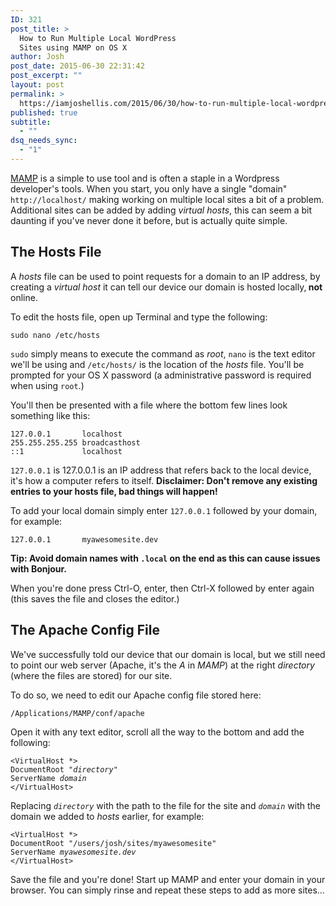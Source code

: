 ```yaml
---
ID: 321
post_title: >
  How to Run Multiple Local WordPress
  Sites using MAMP on OS X
author: Josh
post_date: 2015-06-30 22:31:42
post_excerpt: ""
layout: post
permalink: >
  https://iamjoshellis.com/2015/06/30/how-to-run-multiple-local-wordpress-sites-using-mamp-on-os-x/
published: true
subtitle:
  - ""
dsq_needs_sync:
  - "1"
---
```

<a href="https://www.mamp.info/en/">MAMP</a> is a simple to use tool and is often a staple in a Wordpress developer's tools. When you start, you only have a single "domain" <code>http://localhost/</code> making working on multiple local sites a bit of a problem. Additional sites can be added by adding <em>virtual hosts</em>, this can seem a bit daunting if you've never done it before, but is actually quite simple.
<h2>The Hosts File</h2>
A <em>hosts</em> file can be used to point requests for a domain to an IP address, by creating a <em>virtual host </em>it can tell our device our domain is hosted locally,<strong> not </strong>online.

To edit the hosts file, open up Terminal and type the following:
<pre><code class="language-bash">sudo nano /etc/hosts</code></pre>
<code>sudo</code> simply means to execute the command as <em>root</em>, <code>nano</code> is the text editor we'll be using and <code>/etc/hosts/</code> is the location of the <em>hosts</em> file. You'll be prompted for your OS X password (a administrative password is required when using <code>root</code>.)

You'll then be presented with a file where the bottom few lines look something like this:
<pre><code class="language-bash">127.0.0.1       localhost
255.255.255.255 broadcasthost
::1             localhost
</code></pre>
<code>127.0.0.1</code> is 127.0.0.1 is an IP address that refers back to the local device, it's how a computer refers to itself.
<strong>Disclaimer: Don't remove any existing entries to your hosts file, bad things will happen!</strong>

To add your local domain simply enter <code>127.0.0.1</code> followed by your domain, for example:
<pre><code class="language-bash">127.0.0.1       myawesomesite.dev</code></pre>
<strong>Tip: Avoid domain names with <code>.local</code> on the end as this can cause issues with Bonjour.</strong>

When you're done press Ctrl-O, enter, then Ctrl-X followed by enter again (this saves the file and closes the editor.)
<h2>The Apache Config File</h2>
We've successfully told our device that our domain is local, but we still need to point our web server (Apache, it's the <em>A</em> in <em>MAMP</em>) at the right <em>directory</em> (where the files are stored) for our site.

To do so, we need to edit our Apache config file stored here:
<pre><code class="language-bash">/Applications/MAMP/conf/apache</code></pre>
Open it with any text editor, scroll all the way to the bottom and add the following:
<pre><code class="language-bash">&lt;VirtualHost *&gt;
DocumentRoot "<em>directory</em>"
ServerName <em>domain</em>
&lt;/VirtualHost&gt;
</code></pre>
Replacing <code><em>directory</em></code> with the path to the file for the site and <code><em>domain</em></code> with the domain we added to <em>hosts</em> earlier, for example:
<pre><code class="language-bash">&lt;VirtualHost *&gt;
DocumentRoot "/users/josh/sites/myawesomesite"
ServerName <em>myawesomesite.dev</em>
&lt;/VirtualHost&gt;
</code></pre>
Save the file and you're done! Start up MAMP and enter your domain in your browser. You can simply rinse and repeat these steps to add as more sites...